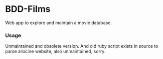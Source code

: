 # BDD-Films

Web app to explore and maintain a movie database.

### Usage

Unmaintained and obsolete version. And old ruby script exists in source to parse allocine website, also
unmaintained, sorry.
